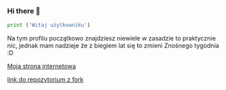 ### Hi there 👋

```python
print ('Witaj użytkowniku')
```
Na tym profilu początkowo znajdziesz niewiele
w zasadzie to praktycznie nic,
jednak mam nadzieje że z biegiem lat się to zmieni
Znośnego tygodnia :D

[Moja strona internetowa](https://kacpermajchrzak.github.io/)

[link do repozytorium z fork](https://github.com/kacpermajchrzak/Autopilot-TensorFlow)

<!--
**kacpermajchrzak/kacpermajchrzak** is a ✨ _special_ ✨ repository because its `README.md` (this file) appears on your GitHub profile.

Here are some ideas to get you started:

- 🔭 I’m currently working on ...
- 🌱 I’m currently learning ...
- 👯 I’m looking to collaborate on ...
- 🤔 I’m looking for help with ...
- 💬 Ask me about ...
- 📫 How to reach me: ...
- 😄 Pronouns: ...
- ⚡ Fun fact: ...
-->
